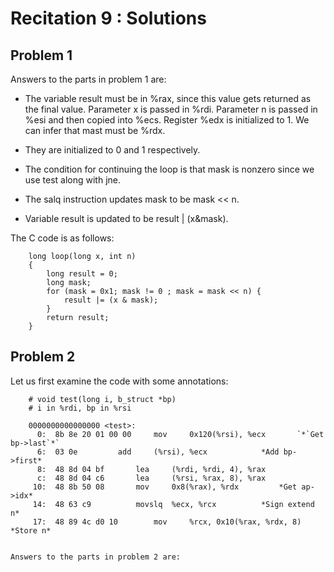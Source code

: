 Recitation 9 : Solutions
=================

## Problem 1

Answers to the parts in problem 1 are:

- The variable result must be in %rax, since this value gets returned as the final value. Parameter x is passed in %rdi. Parameter n is passed in %esi and then copied into %ecs. Register %edx is initialized to 1. We can infer that mast must be %rdx.

- They are initialized to 0 and 1 respectively.

- The condition for continuing the loop is that mask is nonzero since we use test along with jne.

- The salq instruction updates mask to be mask << n.

- Variable result is updated to be result | (x&mask).

The C code is as follows:

```
	long loop(long x, int n)
	{
		long result = 0;
		long mask;
		for (mask = 0x1; mask != 0 ; mask = mask << n) {
			result |= (x & mask);
		}
		return result;
	}
``` 

## Problem 2

Let us first examine the code with some annotations:

```
	# void test(long i, b_struct *bp)
	# i in %rdi, bp in %rsi

	0000000000000000 <test>:
	  0:  8b 8e 20 01 00 00 	mov 	0x120(%rsi), %ecx		`*`Get bp->last`*`
	  6:  03 0e			add 	(%rsi), %ecx			*Add bp->first*
	  8:  48 8d 04 bf 		lea 	(%rdi, %rdi, 4), %rax
	  c:  48 8d 04 c6 		lea 	(%rsi, %rax, 8), %rax
	 10:  48 8b 50 08 		mov 	0x8(%rax), %rdx			*Get ap->idx*
	 14:  48 63 c9 			movslq	%ecx, %rcx			*Sign extend n*
	 17:  48 89 4c d0 10 		mov 	%rcx, 0x10(%rax, %rdx, 8)	*Store n*


Answers to the parts in problem 2 are: